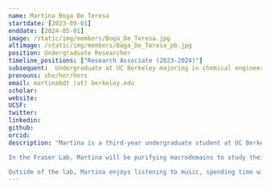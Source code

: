 ```yaml
---
name: Martina Boga De Teresa
startdate: [2023-09-01]
enddate: [2024-05-01]
image: /static/img/members/Boga_De_Teresa.jpg
altimage: /static/img/members/Boga_De_Teresa_pb.jpg
position: Undergraduate Researcher
timeline_positions: ["Research Associate (2023-2024)"]
subsequent:  Undergraduate at UC Berkeley majoring in chemical engineering
pronouns: she/her/hers
email: martinabdt (at) berkeley.edu
scholar:
website:
UCSF: 
twitter:
linkedin:
github:
orcid:
description: "Martina is a third-year undergraduate student at UC Berkeley majoring in chemical engineering and minoring in bioengineering. She is interested in the applications of biomolecules as therapeutics.

In the Fraser Lab, Martina will be purifying macrodomains to study their structure and measure binding affinity using ITC and X-ray crystallography.

Outside of the lab, Martina enjoys listening to music, spending time with friends, and being in the sun."
---
```

